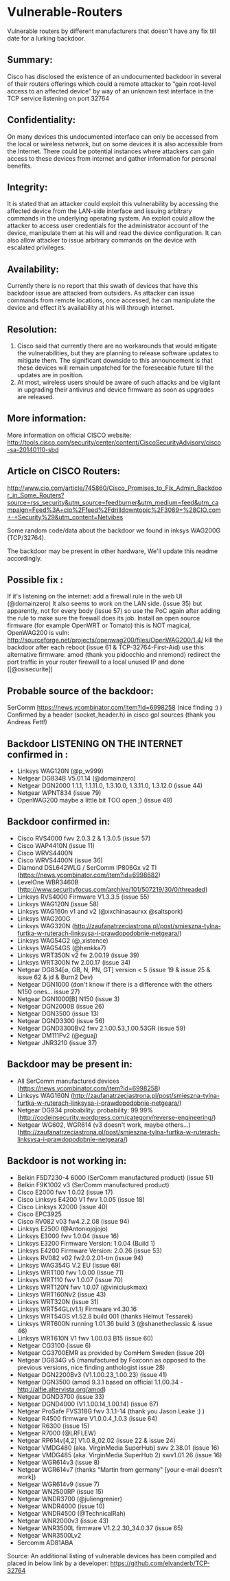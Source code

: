 Vulnerable-Routers
==================

Vulnerable routers by different manufacturers that doesn't have any fix till date for a lurking backdoor.


Summary:
--------------------------
Cisco has disclosed the existence of an undocumented backdoor in several of their routers offerings which could a remote attacker to “gain root-level access to an affected device” by way of an unknown test interface in the TCP service listening on port 32764

Confidentiality:
--------------------------
On many devices this undocumented interface can only be accessed from the local or wireless network, but on some devices it is also accessible from the Internet. There could be potential instances where attackers can gain access to these devices from internet and gather information for personal benefits.

Integrity:
------------------------
It is stated that an attacker could exploit this vulnerability by accessing the affected device from the LAN-side interface and issuing arbitrary commands in the underlying operating system. An exploit could allow the attacker to access user credentials for the administrator account of the device, manipulate them at his will and read the device configuration. It can also allow attacker to issue arbitrary commands on the device with escalated privileges.

Availability:
---------------------------
Currently there is no report that this swath of devices that have this backdoor issue are attacked from outsiders. As attacker can issue commands from remote locations, once accessed, he can manipulate the device and effect it’s availability at his will through internet.


Resolution:
----------------------
1.	Cisco said that currently there are no workarounds that would mitigate the vulnerabilities, but they are planning to release software updates to mitigate them. The significant downside to this announcement is that these devices will remain unpatched for the foreseeable future till the updates are in position.
2.	At most, wireless users should be aware of such attacks and be vigilant in upgrading their antivirus and device firmware as soon as upgrades are released.


More information:
------------------------------------------------------
More information on official CISCO website:
http://tools.cisco.com/security/center/content/CiscoSecurityAdvisory/cisco-sa-20140110-sbd 

Article on CISCO Routers:
---------------------------------
http://www.cio.com/article/745860/Cisco_Promises_to_Fix_Admin_Backdoor_in_Some_Routers?source=rss_security&utm_source=feedburner&utm_medium=feed&utm_campaign=Feed%3A+cio%2Ffeed%2Fdrilldowntopic%2F3089+%28CIO.com+-+Security%29&utm_content=Netvibes 
 
Some random code/data about the backdoor we found in inksys WAG200G (TCP/32764).

The backdoor may be present in other hardware, We'll update this readme accordingly.

Possible fix :
-------------------------------
If it's listening on the internet: add a firewall rule in the web UI (@domainzero)
It also seems to work on the LAN side. (issue 35)
but apparently, not for every body (issue 57) so use the PoC again after adding the rule to make sure the firewall does its job.
Install an open source firmware (for example OpenWRT or Tomato) this is NOT magical, OpenWAG200 is vuln: http://sourceforge.net/projects/openwag200/files/OpenWAG200/1.4/
kill the backdoor after each reboot (issue 61 & TCP-32764-First-Aid)
use this alternative firmware: amod (thank you pidocchio and nremond)
redirect the port traffic in your router firewall to a local unused IP and done ([@osisecurite])

Probable source of the backdoor:
--------------------------------------------
SerComm https://news.ycombinator.com/item?id=6998258 (nice finding :) )
Confirmed by a header (socket_header.h) in cisco gpl sources (thank you Andreas Fett!)

Backdoor LISTENING ON THE INTERNET confirmed in :
------------------------------------------------
 * Linksys WAG120N (@p_w999)
 *	Netgear DG834B V5.01.14 (@domainzero)
 *	Netgear DGN2000 1.1.1, 1.1.11.0, 1.3.10.0, 1.3.11.0, 1.3.12.0 (issue 44)
 *	Netgear WPNT834 (issue 79)
 *	OpenWAG200 maybe a little bit TOO open ;) (issue 49)


Backdoor confirmed in:
------------------------------------
 *	Cisco RVS4000 fwv 2.0.3.2 & 1.3.0.5 (issue 57)
 *	Cisco WAP4410N (issue 11)
 *	Cisco WRVS4400N
 *	Cisco WRVS4400N (issue 36)
 *	Diamond DSL642WLG / SerComm IP806Gx v2 TI (https://news.ycombinator.com/item?id=6998682)
 *	LevelOne WBR3460B (http://www.securityfocus.com/archive/101/507219/30/0/threaded)
 *	Linksys RVS4000 Firmware V1.3.3.5 (issue 55)
 *	Linksys WAG120N (issue 58)
 *	Linksys WAG160n v1 and v2 (@xxchinasaurxx @saltspork)
 *	Linksys WAG200G
 *	Linksys WAG320N (http://zaufanatrzeciastrona.pl/post/smieszna-tylna-furtka-w-ruterach-linksysa-i-prawdopodobnie-netgeara/)
 *	Linksys WAG54G2 (@_xistence)
 *	Linksys WAG54GS (@henkka7)
 *	Linksys WRT350N v2 fw 2.00.19 (issue 39)
 *	Linksys WRT300N fw 2.00.17 (issue 34)
 *	Netgear DG834[∅, GB, N, PN, GT] version < 5 (issue 19 & issue 25 & issue 62 & jd & Burn2 Dev)
 *	Netgear DGN1000 (don't know if there is a difference with the others N150 ones... issue 27)
 *	Netgear DGN1000[B] N150 (issue 3)
 *	Netgear DGN2000B (issue 26)
 *	Netgear DGN3500 (issue 13)
 *	Netgear DGND3300 (issue 56)
 *	Netgear DGND3300Bv2 fwv 2.1.00.53_1.00.53GR (issue 59)
 *	Netgear DM111Pv2 (@eguaj)
 *	Netgear JNR3210 (issue 37)

Backdoor may be present in:
------------------------------------
 *	All SerComm manufactured devices (https://news.ycombinator.com/item?id=6998258)
 *	Linksys WAG160N (http://zaufanatrzeciastrona.pl/post/smieszna-tylna-furtka-w-ruterach-linksysa-i-prawdopodobnie-netgeara/)
 *	Netgear DG934 probability: probability: 99.99% (http://codeinsecurity.wordpress.com/category/reverse-engineering/)
 *	Netgear WG602, WGR614 (v3 doesn't work, maybe others...) (http://zaufanatrzeciastrona.pl/post/smieszna-tylna-furtka-w-ruterach-linksysa-i-prawdopodobnie-netgeara/)


Backdoor is not working in:
---------------------------------------
 *	Belkin F5D7230-4 6000 (SerComm manufactured product) (issue 51)
 *	Belkin F9K1002 v3 (SerComm manufactured product)
 *	Cisco E2000 fwv 1.0.02 (issue 17)
 *	Cisco Linksys E4200 V1 fwv 1.0.05 (issue 18)
 *	Cisco Linksys X2000 (issue 40)
 *	Cisco EPC3925
 *	Cisco RV082 v03 fw4.2.2.08 (issue 94)
 *	Linksys E2500 (@Antoniojojojo)
 *	Linksys E3000 fwv 1.0.04 (issue 16)
 *	Linksys E3200 Firmware Version: 1.0.04 (Build 1)
 *	Linksys E4200 Firmware Version: 2.0.26 (issue 53)
 *	Linksys RV082 v02 fw2.0.2.01-tm (issue 94)
 *	Linksys WAG354G V.2 EU (issue 69)
 *	Linksys WRT100 fwv 1.0.00 (Issue 71)
 *	Linksys WRT110 fwv 1.0.07 (issue 70)
 *	Linksys WRT120N fwv 1.0.07 (@viniciuskmax)
 *	Linksys WRT160Nv2 (issue 43)
 *	Linksys WRT320N (issue 31)
 *	Linksys WRT54GL(v1.1) Firmware v4.30.16
 *	Linksys WRT54GS v1.52.8 build 001 (thanks Helmut Tessarek)
 *	Linksys WRT600N running 1.01.36 build 3 (@shanetheclassic & issue 46)
 *	Linksys WRT610N V1 fwv 1.00.03 B15 (issue 60)
 *	Netgear CG3100 (issue 6)
 *	Netgear CG3700EMR as provided by ComHem Sweden (issue 20)
 *	Netgear DG834G v5 (manufactured by Foxconn as opposed to the previous versions, nice finding anthologist issue 28)
 *	Netgear DGN2200Bv3 (V1.1.00.23_1.00.23) (issue 41)
 *	Netgear DGN3500 (amod 9.3.1 based on official 1.1.00.34 - http://alfie.altervista.org/amod)
 *	Netgear DGND3700 (issue 33)
 *	Netgear DGND4000 (V1.1.00.14_1.00.14) (issue 67)
 *	Netgear ProSafe FVS318G fwv 3.1.1-14 (thank you Jason Leake :) )
 *	Netgear R4500 firmware V1.0.0.4_1.0.3 (issue 64)
 *	Netgear R6300 (issue 15)
 *	Netgear R7000 (@LRFLEW)
 *	Netgear RP614v[4,2] V1.0.8_02.02 (issue 22 & issue 24)
 *	Netgear VMDG480 (aka. VirginMedia SuperHub) swv 2.38.01 (issue 16)
 *	Netgear VMDG485 (aka. VirginMedia SuperHub 2) swv1.01.26 (issue 16)
 *	Netgear WGR614v3 (issue 8)
 *	Netgear WGR614v7 (thanks "Martin from germany" [your e-mail doesn't work])
 *	Netgear WGR614v9 (issue 7)
 *	Netgear WN2500RP (issue 15)
 *	Netgear WNDR3700 (@juliengrenier)
 *	Netgear WNDR4000 (issue 10)
 *	Netgear WNDR4500 (@TechnicalRah)
 *	Netgear WNR2000v3 (issue 43)
 *	Netgear WNR3500L firmware V1.2.2.30_34.0.37 (issue 65)
 *	Netgear WNR3500Lv2
 *	Sercomm AD81ABA



Source: An additional listing of vulnerable devices has been compiled and placed in below link by a developer:
https://github.com/elvanderb/TCP-32764

